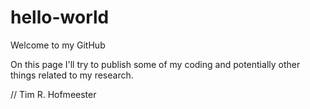 # hello-world
Welcome to my GitHub

On this page I'll try to publish some of my coding and potentially other things related to my research.

// Tim R. Hofmeester

